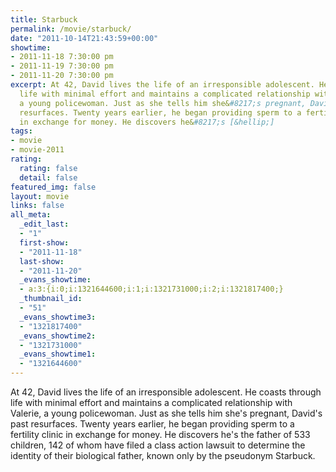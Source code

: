 ```yaml
---
title: Starbuck
permalink: /movie/starbuck/
date: "2011-10-14T21:43:59+00:00"
showtime:
- 2011-11-18 7:30:00 pm
- 2011-11-19 7:30:00 pm
- 2011-11-20 7:30:00 pm
excerpt: At 42, David lives the life of an irresponsible adolescent. He coasts through
  life with minimal effort and maintains a complicated relationship with Valerie,
  a young policewoman. Just as she tells him she&#8217;s pregnant, David&#8217;s past
  resurfaces. Twenty years earlier, he began providing sperm to a fertility clinic
  in exchange for money. He discovers he&#8217;s [&hellip;]
tags:
- movie
- movie-2011
rating:
  rating: false
  detail: false
featured_img: false
layout: movie
links: false
all_meta:
  _edit_last:
  - "1"
  first-show:
  - "2011-11-18"
  last-show:
  - "2011-11-20"
  _evans_showtime:
  - a:3:{i:0;i:1321644600;i:1;i:1321731000;i:2;i:1321817400;}
  _thumbnail_id:
  - "51"
  _evans_showtime3:
  - "1321817400"
  _evans_showtime2:
  - "1321731000"
  _evans_showtime1:
  - "1321644600"
---
```


At 42, David lives the life of an irresponsible adolescent. He coasts through life with minimal effort and maintains a complicated relationship with Valerie, a young policewoman. Just as she tells him she's pregnant, David's past resurfaces. Twenty years earlier, he began providing sperm to a fertility clinic in exchange for money. He discovers he's the father of 533 children, 142 of whom have filed a class action lawsuit to determine the identity of their biological father, known only by the pseudonym Starbuck.
